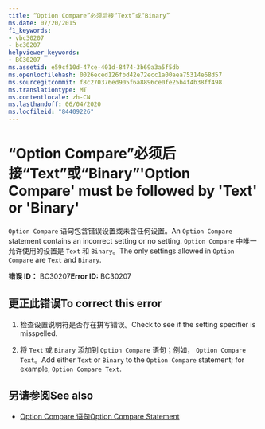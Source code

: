```yaml
---
title: “Option Compare”必须后接“Text”或“Binary”
ms.date: 07/20/2015
f1_keywords:
- vbc30207
- bc30207
helpviewer_keywords:
- BC30207
ms.assetid: e59cf10d-47ce-401d-8474-3b69a3a5f5db
ms.openlocfilehash: 0026eced126fbd42e72ecc1a00aea75314e68d57
ms.sourcegitcommit: f8c270376ed905f6a8896ce0fe25b4f4b38ff498
ms.translationtype: MT
ms.contentlocale: zh-CN
ms.lasthandoff: 06/04/2020
ms.locfileid: "84409226"
---
```

# <a name="option-compare-must-be-followed-by-text-or-binary"></a><span data-ttu-id="936e2-102">“Option Compare”必须后接“Text”或“Binary”</span><span class="sxs-lookup"><span data-stu-id="936e2-102">'Option Compare' must be followed by 'Text' or 'Binary'</span></span>
<span data-ttu-id="936e2-103">`Option Compare` 语句包含错误设置或未含任何设置。</span><span class="sxs-lookup"><span data-stu-id="936e2-103">An `Option Compare` statement contains an incorrect setting or no setting.</span></span> <span data-ttu-id="936e2-104">`Option Compare` 中唯一允许使用的设置是 `Text` 和 `Binary`。</span><span class="sxs-lookup"><span data-stu-id="936e2-104">The only settings allowed in `Option Compare` are `Text` and `Binary`.</span></span>  
  
 <span data-ttu-id="936e2-105">**错误 ID：** BC30207</span><span class="sxs-lookup"><span data-stu-id="936e2-105">**Error ID:** BC30207</span></span>  
  
## <a name="to-correct-this-error"></a><span data-ttu-id="936e2-106">更正此错误</span><span class="sxs-lookup"><span data-stu-id="936e2-106">To correct this error</span></span>  
  
1. <span data-ttu-id="936e2-107">检查设置说明符是否存在拼写错误。</span><span class="sxs-lookup"><span data-stu-id="936e2-107">Check to see if the setting specifier is misspelled.</span></span>  
  
2. <span data-ttu-id="936e2-108">将 `Text` 或 `Binary` 添加到 `Option Compare` 语句；例如， `Option Compare Text`。</span><span class="sxs-lookup"><span data-stu-id="936e2-108">Add either `Text` or `Binary` to the `Option Compare` statement; for example, `Option Compare Text`.</span></span>  
  
## <a name="see-also"></a><span data-ttu-id="936e2-109">另请参阅</span><span class="sxs-lookup"><span data-stu-id="936e2-109">See also</span></span>

- [<span data-ttu-id="936e2-110">Option Compare 语句</span><span class="sxs-lookup"><span data-stu-id="936e2-110">Option Compare Statement</span></span>](../language-reference/statements/option-compare-statement.md)
